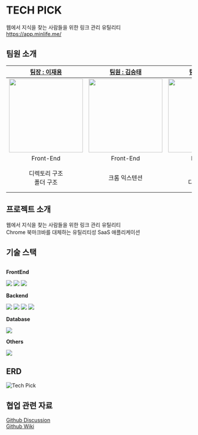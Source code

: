 # TECH PICK
웹에서 지식을 찾는 사람들을 위한 링크 관리 유틸리티   
https://app.minlife.me/

## 팀원 소개
| **[팀장 : 이재용](https://github.com/enigsuss)** | **[팀원 : 김승태](https://github.com/dmdgpdi)** | **[팀원 : 김민규](https://github.com/kimminkyeu)** | **[팀원 : 박수형](https://github.com/Gyaak)** | **[팀원 : 양상원](https://github.com/sangwonsheep)** |
| :-: | :-: | :-: | :-: | :-: |
| <a href="https://github.com/enigsuss"><img src="https://avatars.githubusercontent.com/enigsuss" width=200px /> | <a href="https://github.com/dmdgpdi"><img src="https://avatars.githubusercontent.com/dmdgpdi" width=200px /> | <a href="https://github.com/kimminkyeu"><img src="https://avatars.githubusercontent.com/kimminkyeu" width=200px /> | <a href="https://github.com/Gyaak"><img src="https://avatars.githubusercontent.com/Gyaak" width=200px /> | <a href="https://github.com/sangwonsheep"><img src="https://avatars.githubusercontent.com/sangwonsheep" width=200px /> |
| Front-End | Front-End | Back-End | Back-End | Back-End |
| 디렉토리 구조<br> 폴더 구조 | 크롬 익스텐션 | 배포<br> 디렉토리 구조 | 인증/인가(JWT)<br> 태그, 폴더 API<br> 폴더 구조 검증 로직 | RSS 스케줄러<br> 픽 API |

## 프로젝트 소개
웹에서 지식을 찾는 사람들을 위한 링크 관리 유틸리티<br>
Chrome 북마크바를 대체하는 유틸리티성 SaaS 애플리케이션

## 기술 스택
<div style="display:flex; flex-direction:column; align-items:flex-start;">
    <p><strong>FrontEnd</strong></p>
    <div>
        <img src="https://img.shields.io/badge/Typescript-3178C6?style=for-the-badge&logo=Typescript&logoColor=white"/>
        <img src="https://img.shields.io/badge/React-61DAFB?style=for-the-badge&logo=React&logoColor=black"/>
        <img src="https://img.shields.io/badge/Next.js-000000?style=for-the-badge&logo=Next.js&logoColor=white"/>
    </div>
    <p><strong>Backend</strong></p>
    <div>
        <img src="https://img.shields.io/badge/Java_17-007396?style=for-the-badge&logo=java&logoColor=white"> 
        <img src="https://img.shields.io/badge/Spring_Boot_3.3-6DB33F?style=for-the-badge&logo=spring boot&logoColor=white">
        <img src="https://img.shields.io/badge/spring_Data_JPA-6DB33F?style=for-the-badge&logo=spring&logoColor=white"> 
        <img src="https://img.shields.io/badge/Spring_Security-6DB33F?style=for-the-badge&logo=spring security&logoColor=white">
    </div>
    <p><strong>Database</strong></p>
    <div>
        <img src="https://img.shields.io/badge/Mysql_8.0-4479A1?style=for-the-badge&logo=mysql&logoColor=white">
    </div>
    <p><strong>Others</strong></p>
    <div>
        <img src="https://img.shields.io/badge/Docker-2496ED?style=for-the-badge&logo=Docker&logoColor=white"/>
    </div>
</div>

## ERD
![Tech Pick ](https://github.com/user-attachments/assets/c2a38ee7-c3c1-4647-8ed6-31b02e1e7db9)


## 협업 관련 자료
[Github Discussion](https://github.com/Kernel360/F2-TECHPICK/discussions) <br>
[Github Wiki](https://github.com/Kernel360/F2-TECHPICK/wiki)
